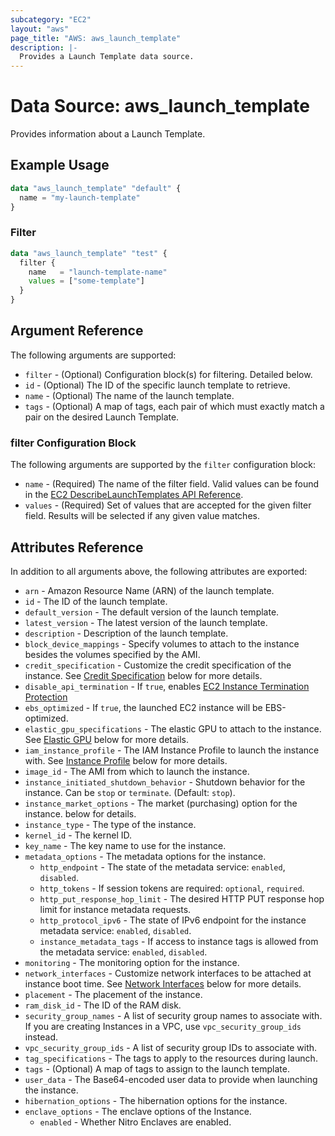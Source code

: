 ```yaml
---
subcategory: "EC2"
layout: "aws"
page_title: "AWS: aws_launch_template"
description: |-
  Provides a Launch Template data source.
---
```


# Data Source: aws_launch_template

Provides information about a Launch Template.

## Example Usage

```terraform
data "aws_launch_template" "default" {
  name = "my-launch-template"
}
```

### Filter

```terraform
data "aws_launch_template" "test" {
  filter {
    name   = "launch-template-name"
    values = ["some-template"]
  }
}
```

## Argument Reference

The following arguments are supported:

* `filter` - (Optional) Configuration block(s) for filtering. Detailed below.
* `id` - (Optional) The ID of the specific launch template to retrieve.
* `name` - (Optional) The name of the launch template.
* `tags` - (Optional) A map of tags, each pair of which must exactly match a pair on the desired Launch Template.

### filter Configuration Block

The following arguments are supported by the `filter` configuration block:

* `name` - (Required) The name of the filter field. Valid values can be found in the [EC2 DescribeLaunchTemplates API Reference](https://docs.aws.amazon.com/AWSEC2/latest/APIReference/API_DescribeLaunchTemplates.html).
* `values` - (Required) Set of values that are accepted for the given filter field. Results will be selected if any given value matches.

## Attributes Reference

In addition to all arguments above, the following attributes are exported:

* `arn` - Amazon Resource Name (ARN) of the launch template.
* `id` - The ID of the launch template.
* `default_version` - The default version of the launch template.
* `latest_version` - The latest version of the launch template.
* `description` - Description of the launch template.
* `block_device_mappings` - Specify volumes to attach to the instance besides the volumes specified by the AMI.
* `credit_specification` - Customize the credit specification of the instance. See [Credit
  Specification](#credit-specification) below for more details.
* `disable_api_termination` - If `true`, enables [EC2 Instance
  Termination Protection](https://docs.aws.amazon.com/AWSEC2/latest/UserGuide/terminating-instances.html#Using_ChangingDisableAPITermination)
* `ebs_optimized` - If `true`, the launched EC2 instance will be EBS-optimized.
* `elastic_gpu_specifications` - The elastic GPU to attach to the instance. See [Elastic GPU](#elastic-gpu)
  below for more details.
* `iam_instance_profile` - The IAM Instance Profile to launch the instance with. See [Instance Profile](#instance-profile)
  below for more details.
* `image_id` - The AMI from which to launch the instance.
* `instance_initiated_shutdown_behavior` - Shutdown behavior for the instance. Can be `stop` or `terminate`.
  (Default: `stop`).
* `instance_market_options` - The market (purchasing) option for the instance.
  below for details.
* `instance_type` - The type of the instance.
* `kernel_id` - The kernel ID.
* `key_name` - The key name to use for the instance.
* `metadata_options` - The metadata options for the instance.
    * `http_endpoint` - The state of the metadata service: `enabled`, `disabled`.
    * `http_tokens` - If session tokens are required: `optional`, `required`.
    * `http_put_response_hop_limit` - The desired HTTP PUT response hop limit for instance metadata requests.
    * `http_protocol_ipv6` - The state of IPv6 endpoint for the instance metadata service: `enabled`, `disabled`.
    * `instance_metadata_tags` - If access to instance tags is allowed from the metadata service: `enabled`, `disabled`.
* `monitoring` - The monitoring option for the instance.
* `network_interfaces` - Customize network interfaces to be attached at instance boot time. See [Network
  Interfaces](#network-interfaces) below for more details.
* `placement` - The placement of the instance.
* `ram_disk_id` - The ID of the RAM disk.
* `security_group_names` - A list of security group names to associate with. If you are creating Instances in a VPC, use
  `vpc_security_group_ids` instead.
* `vpc_security_group_ids` - A list of security group IDs to associate with.
* `tag_specifications` - The tags to apply to the resources during launch.
* `tags` - (Optional) A map of tags to assign to the launch template.
* `user_data` - The Base64-encoded user data to provide when launching the instance.
* `hibernation_options` - The hibernation options for the instance.
* `enclave_options` - The enclave options of the Instance.
    * `enabled` - Whether Nitro Enclaves are enabled.

